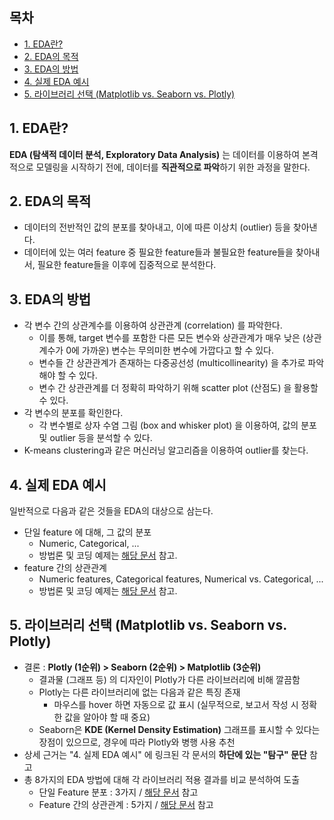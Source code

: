## 목차
* [1. EDA란?](#1-eda란)
* [2. EDA의 목적](#2-eda의-목적)
* [3. EDA의 방법](#3-eda의-방법)
* [4. 실제 EDA 예시](#4-실제-eda-예시)
* [5. 라이브러리 선택 (Matplotlib vs. Seaborn vs. Plotly)](#5-라이브러리-선택-matplotlib-vs-seaborn-vs-plotly)

## 1. EDA란?
**EDA (탐색적 데이터 분석, Exploratory Data Analysis)** 는 데이터를 이용하여 본격적으로 모델링을 시작하기 전에, 데이터를 **직관적으로 파악**하기 위한 과정을 말한다.

## 2. EDA의 목적
* 데이터의 전반적인 값의 분포를 찾아내고, 이에 따른 이상치 (outlier) 등을 찾아낸다.
* 데이터에 있는 여러 feature 중 필요한 feature들과 불필요한 feature들을 찾아내서, 필요한 feature들을 이후에 집중적으로 분석한다.

## 3. EDA의 방법
* 각 변수 간의 상관계수를 이용하여 상관관계 (correlation) 를 파악한다.
  * 이를 통해, target 변수를 포함한 다른 모든 변수와 상관관계가 매우 낮은 (상관계수가 0에 가까운) 변수는 무의미한 변수에 가깝다고 할 수 있다.
  * 변수들 간 상관관계가 존재하는 다중공선성 (multicollinearity) 을 추가로 파악해야 할 수 있다.
  * 변수 간 상관관계를 더 정확히 파악하기 위해 scatter plot (산점도) 을 활용할 수 있다.
* 각 변수의 분포를 확인한다.
  * 각 변수별로 상자 수염 그림 (box and whisker plot) 을 이용하여, 값의 분포 및 outlier 등을 분석할 수 있다.
* K-means clustering과 같은 머신러닝 알고리즘을 이용하여 outlier를 찾는다.

## 4. 실제 EDA 예시
일반적으로 다음과 같은 것들을 EDA의 대상으로 삼는다.
* 단일 feature 에 대해, 그 값의 분포
  * Numeric, Categorical, ...
  * 방법론 및 코딩 예제는 [해당 문서](https://github.com/WannaBeSuperteur/AI-study/blob/main/AI%20Basics/Data%20Science%20Basics/데이터_사이언스_기초_EDA_단일_feature_분포.md) 참고.
* feature 간의 상관관계
  * Numeric features, Categorical features, Numerical vs. Categorical, ...
  * 방법론 및 코딩 예제는 [해당 문서](https://github.com/WannaBeSuperteur/AI-study/blob/main/AI%20Basics/Data%20Science%20Basics/데이터_사이언스_기초_EDA_feature_상관관계.md) 참고. 

## 5. 라이브러리 선택 (Matplotlib vs. Seaborn vs. Plotly)
* 결론 : **Plotly (1순위) > Seaborn (2순위) > Matplotlib (3순위)**
  * 결과물 (그래프 등) 의 디자인이 Plotly가 다른 라이브러리에 비해 깔끔함
  * Plotly는 다른 라이브러리에 없는 다음과 같은 특징 존재
    * 마우스를 hover 하면 자동으로 값 표시 (실무적으로, 보고서 작성 시 정확한 값을 알아야 할 때 중요)
  * Seaborn은 **KDE (Kernel Density Estimation)** 그래프를 표시할 수 있다는 장점이 있으므로, 경우에 따라 Plotly와 병행 사용 추천
* 상세 근거는 "4. 실제 EDA 예시" 에 링크된 각 문서의 **하단에 있는 "탐구" 문단** 참고
* 총 8가지의 EDA 방법에 대해 각 라이브러리 적용 결과를 비교 분석하여 도출
  * 단일 Feature 분포 : 3가지 / [해당 문서](https://github.com/WannaBeSuperteur/AI-study/blob/main/AI%20Basics/Data%20Science%20Basics/데이터_사이언스_기초_EDA_단일_feature_분포.md) 참고
  * Feature 간의 상관관계 : 5가지 / [해당 문서](https://github.com/WannaBeSuperteur/AI-study/blob/main/AI%20Basics/Data%20Science%20Basics/데이터_사이언스_기초_EDA_feature_상관관계.md) 참고